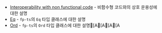 - [Interoperability with non functional code](https://www.notion.so/Interoperability-with-non-functional-code-f6d13695c6f242298bfeff85710ade47?pvs=21) - 비함수형 코드와의 상호 운용성에 대한 설명
- [Eq](https://www.notion.so/Eq-0f554c286ceb4eb385394df51937edc8?pvs=21) - `fp-ts`의 `Eq` 타입 클래스에 대한 설명
- [Ord](https://www.notion.so/Ord-cd80740fca05424db2bb3e63d7b5d862?pvs=21) - `fp-ts`의 `Ord` 타입 클래스에 대한 설명[A[A[A[A
